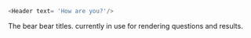 ```js { "props": { "text": "How are you" } }
<Header text= 'How are you?'/>
```

The bear bear titles. currently in use for rendering questions and results.


    

